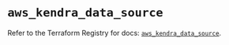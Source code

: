 # `aws_kendra_data_source`

Refer to the Terraform Registry for docs: [`aws_kendra_data_source`](https://registry.terraform.io/providers/hashicorp/aws/6.5.0/docs/resources/kendra_data_source).

